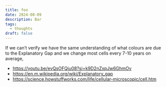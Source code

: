 ```yaml
---
title: foo
date: 2024-08-09
description: Bar
tags:
  - thoughts
draft: false
---
```

If we can’t verify we have the same understanding of what colours are due to the Explanatory Gap and we change most cells every 7-10 years on average, 
- https://youtu.be/evQsOFQju08?si=k9D2nZxpJw6GhmOv
- https://en.m.wikipedia.org/wiki/Explanatory_gap
- https://science.howstuffworks.com/life/cellular-microscopic/cell.htm